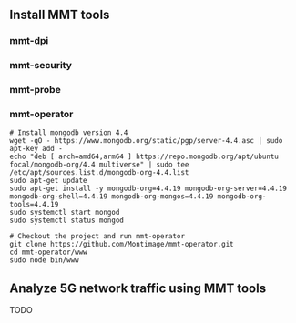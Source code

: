 ## Install MMT tools

### mmt-dpi

### mmt-security

### mmt-probe

### mmt-operator

```shell
# Install mongodb version 4.4
wget -qO - https://www.mongodb.org/static/pgp/server-4.4.asc | sudo apt-key add -
echo "deb [ arch=amd64,arm64 ] https://repo.mongodb.org/apt/ubuntu focal/mongodb-org/4.4 multiverse" | sudo tee /etc/apt/sources.list.d/mongodb-org-4.4.list
sudo apt-get update
sudo apt-get install -y mongodb-org=4.4.19 mongodb-org-server=4.4.19 mongodb-org-shell=4.4.19 mongodb-org-mongos=4.4.19 mongodb-org-tools=4.4.19
sudo systemctl start mongod
sudo systemctl status mongod

# Checkout the project and run mmt-operator
git clone https://github.com/Montimage/mmt-operator.git
cd mmt-operator/www
sudo node bin/www
```

## Analyze 5G network traffic using MMT tools
TODO
